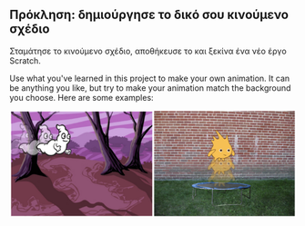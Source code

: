 ## Πρόκληση: δημιούργησε το δικό σου κινούμενο σχέδιο

Σταμάτησε το κινούμενο σχέδιο, αποθήκευσε το και ξεκίνα ένα νέο έργο Scratch.

Use what you've learned in this project to make your own animation. It can be anything you like, but try to make your animation match the background you choose. Here are some examples:

![screenshot](images/space-egs.png)